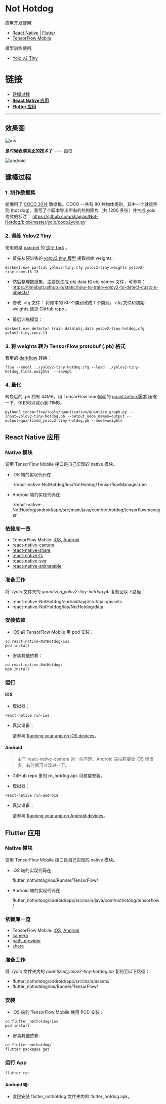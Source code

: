 # Not Hotdog

应用开发使用:

* [React Native](https://facebook.github.io/react-native/) | [Flutter](https://flutter.io/)
* [TensorFlow Mobile](https://www.tensorflow.org/mobile/mobile_intro)

模型训练使用:

* [Yolo v2 Tiny](https://pjreddie.com/darknet/yolov2/)

# 链接

* [建模过程](#建模过程)
* **[React Native 应用](#React-Native-应用)**
* **[Flutter 应用](#Flutter-应用)**

---

## 效果图
![ios](./images/rn_demo.gif)

**是时候表演真正的技术了**  —— 画框

![android](./images/demo-android.jpg)

## 建模过程

### 1. 制作数据集

偷懒用了 [COCO 2014](http://cocodataset.org/#download) 数据集。COCO 一共有 80 种物体类别，其中一个就是热狗 (hot dog)。我写了个脚本导出所有的热狗图片（共 1200 多张）并生成 yolo 格式的标注：
https://github.com/shaqian/Not-Hotdog/blob/master/yolo/coco2yolo.py

### 2. 训练 Yolov2 Tiny

使用的是 [darknet](https://github.com/pjreddie/darknet) 的  [这个 fork](https://github.com/AlexeyAB/darknet) 。

* 首先从预训练的 [yolov2 tiny 模型](https://pjreddie.com/media/files/yolov2-tiny.weights) 提取初始 weights：
```
darknet.exe partial yolov2-tiny.cfg yolov2-tiny.weights yolov2-tiny.conv.13 13
```

* 然后整理数据集，主要是生成 obj.data 和 obj.names 文件，可参考：
  https://timebutt.github.io/static/how-to-train-yolov2-to-detect-custom-objects/

* 修改 .cfg 文件：
 将原本的 80 个类别改成 1 个类别。.cfg 文件和初始 weights 请见 GitHub repo 。

* 最后训练模型：

```
darknet.exe detector train data\obj.data yolov2-tiny-hotdog.cfg yolov2-tiny.conv.13
```

### 3. 将 weights 转为 TensorFlow protobuf (.pb) 格式

我用的 [darkflow](https://github.com/thtrieu/darkflow) 转换：

```
flow --model ../yolov2-tiny-hotdog.cfg --load ../yolov2-tiny-hotdog_final.weights  --savepb
```

### 4. 量化

转换后的 .pb 约有 44MB。用 TensorFlow repo里面的 [quantization 脚本](https://github.com/tensorflow/tensorflow/tree/master/tensorflow/tools/quantization) 压缩一下，体积可以减小到 11MB。

```
python3 tensorflow/tools/quantization/quantize_graph.py --input=yolov2-tiny-hotdog.pb --output_node_names=output --output=quantized_yolov2-tiny-hotdog.pb --mode=weights
```

## React Native 应用

### Native 模块

调用 TensorFlow Mobile 接口是自己实现的 native 模块。

* iOS 端的实现代码在

  ./react-native-NotHotdog/ios/NotHotdog/TensorflowManager.mm

* Android 端的实现代码在

  ./react-native-NotHotdog/android/app/src/main/java/com/nothotdog/tensorflowmanager

### 依赖库一览

* TensorFlow Mobile: [iOS](https://www.tensorflow.org/mobile/ios_build#using_cocoapods), [Android](https://www.tensorflow.org/mobile/android_build#adding_tensorflow_to_your_apps_using_android_studio)
* [react-native-camera](https://github.com/react-native-community/react-native-camera)
* [react-native-share](https://github.com/react-native-community/react-native-share)
* [react-native-fs](https://github.com/itinance/react-native-fs)
* [react-native-svg](https://github.com/react-native-community/react-native-svg)
* [react-native-animatable](https://github.com/oblador/react-native-animatable)

### 准备工作

将 *./yolo* 文件夹的 *quantized_yolov2-tiny-hotdog.pb* 复制至以下路径：

* react-native-NotHotdog/android/app/src/main/assets
* react-native-NotHotdog/ios/NotHotdog/data

### 安装依赖 

* iOS 的 TensorFlow Mobile 用 pod 安装：

```
cd react-native-NotHotdog/ios
pod install
```

* 安装其他依赖：

```
cd react-native-NotHotdog/
npm install
```

### 运行

#### iOS

* 模拟器：

```
react-native run-ios
```

* 真实设备：

  请参考 [Running your app on iOS devices]( https://facebook.github.io/react-native/docs/running-on-device.html#running-your-app-on-ios-devices)。

#### Android

> 由于 react-native-camera 的一些问题，Android 端拍照要比 iOS 慢很多，有时间可以改进一下。

* GitHub repo 里的 rn_hotdog.apk 可直接安装。

* 模拟器：

```
react-native run-android
```

* 真实设备：

  请参考 [Running your app on Android devices]( https://facebook.github.io/react-native/docs/running-on-device.html#running-your-app-on-android-devices)。


## Flutter 应用

### Native 模块

调用 TensorFlow Mobile 接口是自己实现的 native 模块。

* iOS 端的实现代码在

  flutter_nothotdog/ios/Runner/TensorFlow/

* Android 端的实现代码在 

  flutter_nothotdog/android/app/src/main/java/com/nothotdog/tensorflow/

### 依赖库一览

* TensorFlow Mobile: [iOS](https://www.tensorflow.org/mobile/ios_build#using_cocoapods), [Android](https://www.tensorflow.org/mobile/android_build#adding_tensorflow_to_your_apps_using_android_studio)
* [camera](https://pub.dartlang.org/packages/camera)
* [path_provider](https://pub.dartlang.org/packages/path_provider)
* [share](https://pub.dartlang.org/packages/share)

### 准备工作

将 *./yolo* 文件夹内的 *quantized_yolov2-tiny-hotdog.pb* 复制至以下路径：

* flutter_nothotdog/android/app/src/main/assets/
* flutter_nothotdog/ios/Runner/TensorFlow/

### 安装 

* iOS 端的 TensorFlow Mobile 使用 POD 安装：

```
cd flutter_nothotdog/ios
pod install
```

* 安装其他依赖:

```
cd flutter_nothotdog/
flutter packages get
```

### 运行 App

```
flutter run
```

#### Android 端: 

* 直接安装 flutter_nothotdog 文件夹内的 flutter_hotdog.apk。

